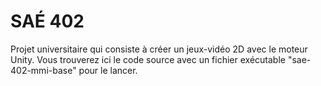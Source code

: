 # SAÉ 402
Projet universitaire qui consiste à créer un jeux-vidéo 2D avec le moteur Unity.
Vous trouverez ici le code source avec un fichier exécutable "sae-402-mmi-base" pour le lancer.